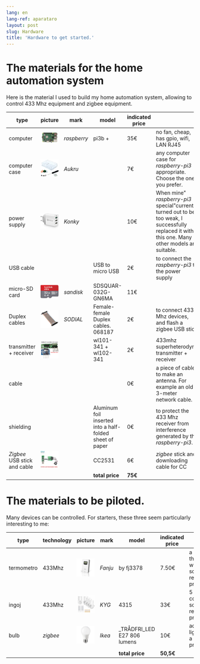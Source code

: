 ```yaml
---
lang: en
lang-ref: aparataro
layout: post
slug: Hardware
title: 'Hardware to get started.'
---
```

   
# The materials for the home automation system

Here is the material I used to build my home automation system, allowing to control 433 Mhz equipment and zigbee equipment.

|type|picture|mark|model|indicated price||
| --- | --- | --- | --- | --- | --- | 
|computer|![](/public/pi.jpg) | _raspberry_ |pi3b +| 35€ |no fan, cheap, has gpio, wifi, LAN RJ45|
|computer case|![](/public/loĝejo.jpg) | _Aukru_ | | 7€ |any computer case for _raspberry-pi3_ appropriate. Choose the one you prefer.|
|power supply|![](/public/elektroprovizo.jpg) | _Konky_ | | 10€ |When mine" _raspberry-pi3_ special"current turned out to be too weak, I successfully replaced it with this one. Many other models are suitable.|
|USB cable|  |  |USB to micro USB| 2€ |to connect the _raspberry-pi3_ to the power supply|
|micro-SD card|![](/public/SD.jpg) | _sandisk_ | SDSQUAR-032G-GN6MA | 11€ ||
|Duplex cables|![](/public/dupont.jpg) | _SODIAL_ |Female-female Duplex cables. 068187| 2€|to connect 433 Mhz devices, and flash a zigbee USB stick|
|transmitter + receiver|![](/public/dissendilo-ricevilo-433Mhz.jpg) | |wl101-341 + wl102-341| 2€ |433mhz superheterodyne transmitter + receiver|
|cable| | || 0€ |a piece of cable to make an antenna. For example an old 3-meter network cable.|
|shielding| | |Aluminum foil inserted into a half-folded sheet of paper| 0€ |to protect the 433 Mhz receiver from interference generated by the _raspberry-pi3_.|
|  _Zigbee_ USB stick and cable|![](/public/cc2531+kablo.jpg) |  | CC2531|6€ | _zigbee_ stick and downloading cable for CC|
| | | | **total price** | **75€** | 



# The materials to be piloted.

Many devices can be controlled. For starters, these three seem particularly interesting to me:

|type|technology|picture|mark|model|indicated price|why|
| --- | --- | --- | --- | --- | --- | --- |
| termometro |433Mhz| ![](/public/fanju.jpeg)| _Fanju_ |by fj3378| 7.50€|a thermometer with a screen at a reasonable price.|
| ingoj |433Mhz|![](/public/KYG.jpg)| _KYG_ | 4315 | 33€ |5 remote controlled sockets at a reasonable price.|
|bulb| _zigbee_ |![](/public/tradfri.jpg)| _Ikea_ | _TRÅDFRI_LED E27 806 lumens| 10€ |adjustable light bulb at a reasonable price.|
| | | | | **total price** | **50,5€** | |

